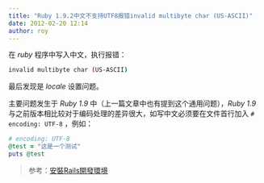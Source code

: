 ```yaml
---
title: "Ruby 1.9.2中文不支持UTF8报错invalid multibyte char (US-ASCII)"
date: 2012-02-20 12:14
author: roy
---
```

在 *ruby* 程序中写入中文，执行报错：

```sh
invalid multibyte char (US-ASCII)
```

最后发现是 *locale* 设置问题。

主要问题发生于 *Ruby 1.9* 中（上一篇文章中也有提到这个通用问题），*Ruby 1.9* 与之前版本相比较对于编码处理的差异很大，如写中文必须要在文件首行加入 `# encoding: UTF-8` ，例如：

```ruby test.rb
# encoding: UTF-8
@test = "这是一个测试"
puts @test
```

> 参考：[安裝Rails開發環境](http://ihower.tw/rails3/installation.html)
